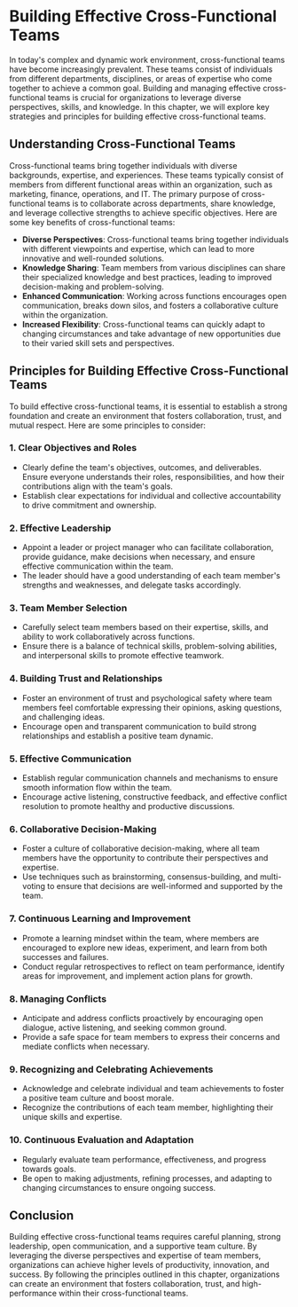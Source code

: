 Building Effective Cross-Functional Teams
====================================================

In today's complex and dynamic work environment, cross-functional teams have become increasingly prevalent. These teams consist of individuals from different departments, disciplines, or areas of expertise who come together to achieve a common goal. Building and managing effective cross-functional teams is crucial for organizations to leverage diverse perspectives, skills, and knowledge. In this chapter, we will explore key strategies and principles for building effective cross-functional teams.

Understanding Cross-Functional Teams
------------------------------------

Cross-functional teams bring together individuals with diverse backgrounds, expertise, and experiences. These teams typically consist of members from different functional areas within an organization, such as marketing, finance, operations, and IT. The primary purpose of cross-functional teams is to collaborate across departments, share knowledge, and leverage collective strengths to achieve specific objectives. Here are some key benefits of cross-functional teams:

* **Diverse Perspectives**: Cross-functional teams bring together individuals with different viewpoints and expertise, which can lead to more innovative and well-rounded solutions.
* **Knowledge Sharing**: Team members from various disciplines can share their specialized knowledge and best practices, leading to improved decision-making and problem-solving.
* **Enhanced Communication**: Working across functions encourages open communication, breaks down silos, and fosters a collaborative culture within the organization.
* **Increased Flexibility**: Cross-functional teams can quickly adapt to changing circumstances and take advantage of new opportunities due to their varied skill sets and perspectives.

Principles for Building Effective Cross-Functional Teams
--------------------------------------------------------

To build effective cross-functional teams, it is essential to establish a strong foundation and create an environment that fosters collaboration, trust, and mutual respect. Here are some principles to consider:

### 1. **Clear Objectives and Roles**

* Clearly define the team's objectives, outcomes, and deliverables. Ensure everyone understands their roles, responsibilities, and how their contributions align with the team's goals.
* Establish clear expectations for individual and collective accountability to drive commitment and ownership.

### 2. **Effective Leadership**

* Appoint a leader or project manager who can facilitate collaboration, provide guidance, make decisions when necessary, and ensure effective communication within the team.
* The leader should have a good understanding of each team member's strengths and weaknesses, and delegate tasks accordingly.

### 3. **Team Member Selection**

* Carefully select team members based on their expertise, skills, and ability to work collaboratively across functions.
* Ensure there is a balance of technical skills, problem-solving abilities, and interpersonal skills to promote effective teamwork.

### 4. **Building Trust and Relationships**

* Foster an environment of trust and psychological safety where team members feel comfortable expressing their opinions, asking questions, and challenging ideas.
* Encourage open and transparent communication to build strong relationships and establish a positive team dynamic.

### 5. **Effective Communication**

* Establish regular communication channels and mechanisms to ensure smooth information flow within the team.
* Encourage active listening, constructive feedback, and effective conflict resolution to promote healthy and productive discussions.

### 6. **Collaborative Decision-Making**

* Foster a culture of collaborative decision-making, where all team members have the opportunity to contribute their perspectives and expertise.
* Use techniques such as brainstorming, consensus-building, and multi-voting to ensure that decisions are well-informed and supported by the team.

### 7. **Continuous Learning and Improvement**

* Promote a learning mindset within the team, where members are encouraged to explore new ideas, experiment, and learn from both successes and failures.
* Conduct regular retrospectives to reflect on team performance, identify areas for improvement, and implement action plans for growth.

### 8. **Managing Conflicts**

* Anticipate and address conflicts proactively by encouraging open dialogue, active listening, and seeking common ground.
* Provide a safe space for team members to express their concerns and mediate conflicts when necessary.

### 9. **Recognizing and Celebrating Achievements**

* Acknowledge and celebrate individual and team achievements to foster a positive team culture and boost morale.
* Recognize the contributions of each team member, highlighting their unique skills and expertise.

### 10. **Continuous Evaluation and Adaptation**

* Regularly evaluate team performance, effectiveness, and progress towards goals.
* Be open to making adjustments, refining processes, and adapting to changing circumstances to ensure ongoing success.

Conclusion
----------

Building effective cross-functional teams requires careful planning, strong leadership, open communication, and a supportive team culture. By leveraging the diverse perspectives and expertise of team members, organizations can achieve higher levels of productivity, innovation, and success. By following the principles outlined in this chapter, organizations can create an environment that fosters collaboration, trust, and high-performance within their cross-functional teams.
